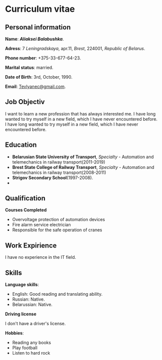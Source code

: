 # Curriculum vitae
  
## Personal information 
  
**Name**: ***Aliaksei Balabushka***.

**Adress**: 7 *Leningradskaya*, apr.11, *Brest*, 224001, *Republic of Belarus*.

**Phone number**: +375-33-677-64-23.

**Marital status**: married.

**Date of Birth**: 3rd, October, 1990.

**Email**: Tevlyanec@gmail.com.

## Job Objectiv

I want to learn a new profession that has always interested me. 
I have long wanted to try myself in a new field, which I have never encountered before.
I have long wanted to try myself in a new field, which I have never encountered before.

## Education

* **Belarusian State University of Transport**, *Specialty* - Automation and telemechanics in railway transport(2011-2019)
* **Brest State College of Railway Transport**, *Specialty* - Automation and telemechanics in railway transport(2008-2011)
* **Strigov Secondary School**(1997-2008).
* 
## Qualification

**Courses Completed**
* Overvoltage protection of automation devices
* Fire alarm service electrician
* Responsible for the safe operation of cranes
## Work Expirience

I have no experience in the IT field.

## Skills

**Language skills**:
* English: Good reading and translating ability.
* Russian: Native.
* Belarussian: Native.

**Driving license**

I don't have a driver's license.

**Hobbies**:

* Reading any books 
* Play football 
* Listen to hard rock
